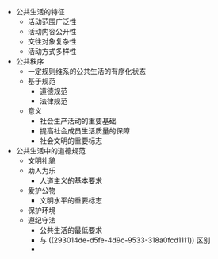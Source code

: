 - 公共生活的特征
	- 活动范围广泛性
	- 活动内容公开性
	- 交往对象复杂性
	- 活动方式多样性
- 公共秩序
	- 一定规则维系的公共生活的有序化状态
	- 基于规范
		- 道德规范
		- 法律规范
	- 意义
		- 社会生产活动的重要基础
		- 提高社会成员生活质量的保障
		- 社会文明的重要标志
- 公共生活中的道德规范
	- 文明礼貌
	- 助人为乐
		- 人道主义的基本要求
	- 爱护公物
		- 文明水平的重要标志
	- 保护环境
	- 遵纪守法
		- 公共生活的最低要求
		- 与 ((293014de-d5fe-4d9c-9533-318a0fcd1111)) 区别
		-